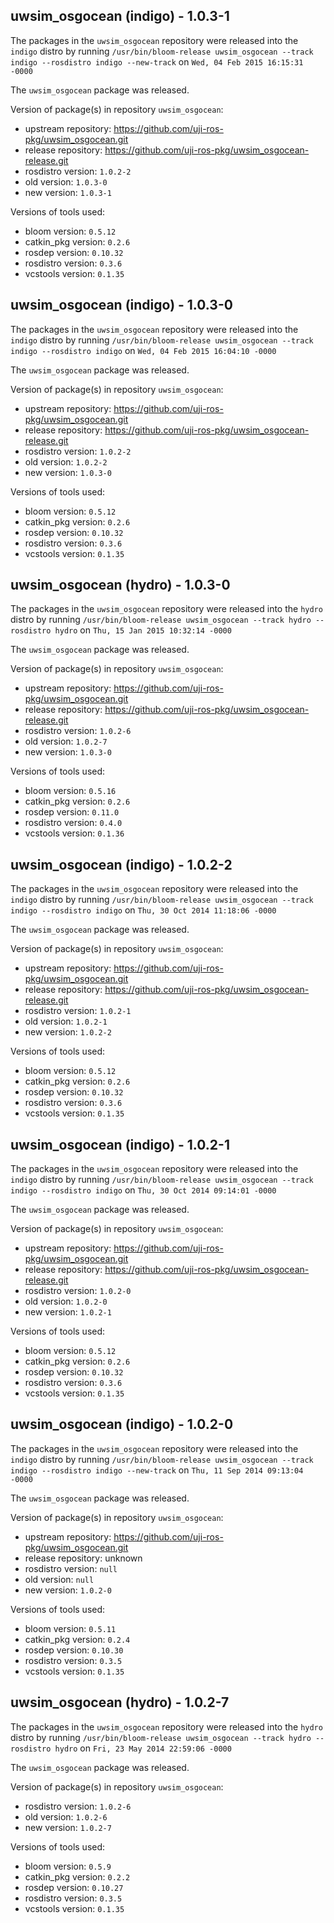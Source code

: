 ## uwsim_osgocean (indigo) - 1.0.3-1

The packages in the `uwsim_osgocean` repository were released into the `indigo` distro by running `/usr/bin/bloom-release uwsim_osgocean --track indigo --rosdistro indigo --new-track` on `Wed, 04 Feb 2015 16:15:31 -0000`

The `uwsim_osgocean` package was released.

Version of package(s) in repository `uwsim_osgocean`:
- upstream repository: https://github.com/uji-ros-pkg/uwsim_osgocean.git
- release repository: https://github.com/uji-ros-pkg/uwsim_osgocean-release.git
- rosdistro version: `1.0.2-2`
- old version: `1.0.3-0`
- new version: `1.0.3-1`

Versions of tools used:
- bloom version: `0.5.12`
- catkin_pkg version: `0.2.6`
- rosdep version: `0.10.32`
- rosdistro version: `0.3.6`
- vcstools version: `0.1.35`


## uwsim_osgocean (indigo) - 1.0.3-0

The packages in the `uwsim_osgocean` repository were released into the `indigo` distro by running `/usr/bin/bloom-release uwsim_osgocean --track indigo --rosdistro indigo` on `Wed, 04 Feb 2015 16:04:10 -0000`

The `uwsim_osgocean` package was released.

Version of package(s) in repository `uwsim_osgocean`:
- upstream repository: https://github.com/uji-ros-pkg/uwsim_osgocean.git
- release repository: https://github.com/uji-ros-pkg/uwsim_osgocean-release.git
- rosdistro version: `1.0.2-2`
- old version: `1.0.2-2`
- new version: `1.0.3-0`

Versions of tools used:
- bloom version: `0.5.12`
- catkin_pkg version: `0.2.6`
- rosdep version: `0.10.32`
- rosdistro version: `0.3.6`
- vcstools version: `0.1.35`


## uwsim_osgocean (hydro) - 1.0.3-0

The packages in the `uwsim_osgocean` repository were released into the `hydro` distro by running `/usr/bin/bloom-release uwsim_osgocean --track hydro --rosdistro hydro` on `Thu, 15 Jan 2015 10:32:14 -0000`

The `uwsim_osgocean` package was released.

Version of package(s) in repository `uwsim_osgocean`:
- upstream repository: https://github.com/uji-ros-pkg/uwsim_osgocean.git
- release repository: https://github.com/uji-ros-pkg/uwsim_osgocean-release.git
- rosdistro version: `1.0.2-6`
- old version: `1.0.2-7`
- new version: `1.0.3-0`

Versions of tools used:
- bloom version: `0.5.16`
- catkin_pkg version: `0.2.6`
- rosdep version: `0.11.0`
- rosdistro version: `0.4.0`
- vcstools version: `0.1.36`


## uwsim_osgocean (indigo) - 1.0.2-2

The packages in the `uwsim_osgocean` repository were released into the `indigo` distro by running `/usr/bin/bloom-release uwsim_osgocean --track indigo --rosdistro indigo` on `Thu, 30 Oct 2014 11:18:06 -0000`

The `uwsim_osgocean` package was released.

Version of package(s) in repository `uwsim_osgocean`:
- upstream repository: https://github.com/uji-ros-pkg/uwsim_osgocean.git
- release repository: https://github.com/uji-ros-pkg/uwsim_osgocean-release.git
- rosdistro version: `1.0.2-1`
- old version: `1.0.2-1`
- new version: `1.0.2-2`

Versions of tools used:
- bloom version: `0.5.12`
- catkin_pkg version: `0.2.6`
- rosdep version: `0.10.32`
- rosdistro version: `0.3.6`
- vcstools version: `0.1.35`


## uwsim_osgocean (indigo) - 1.0.2-1

The packages in the `uwsim_osgocean` repository were released into the `indigo` distro by running `/usr/bin/bloom-release uwsim_osgocean --track indigo --rosdistro indigo` on `Thu, 30 Oct 2014 09:14:01 -0000`

The `uwsim_osgocean` package was released.

Version of package(s) in repository `uwsim_osgocean`:
- upstream repository: https://github.com/uji-ros-pkg/uwsim_osgocean.git
- release repository: https://github.com/uji-ros-pkg/uwsim_osgocean-release.git
- rosdistro version: `1.0.2-0`
- old version: `1.0.2-0`
- new version: `1.0.2-1`

Versions of tools used:
- bloom version: `0.5.12`
- catkin_pkg version: `0.2.6`
- rosdep version: `0.10.32`
- rosdistro version: `0.3.6`
- vcstools version: `0.1.35`


## uwsim_osgocean (indigo) - 1.0.2-0

The packages in the `uwsim_osgocean` repository were released into the `indigo` distro by running `/usr/bin/bloom-release uwsim_osgocean --track indigo --rosdistro indigo --new-track` on `Thu, 11 Sep 2014 09:13:04 -0000`

The `uwsim_osgocean` package was released.

Version of package(s) in repository `uwsim_osgocean`:
- upstream repository: https://github.com/uji-ros-pkg/uwsim_osgocean.git
- release repository: unknown
- rosdistro version: `null`
- old version: `null`
- new version: `1.0.2-0`

Versions of tools used:
- bloom version: `0.5.11`
- catkin_pkg version: `0.2.4`
- rosdep version: `0.10.30`
- rosdistro version: `0.3.5`
- vcstools version: `0.1.35`


## uwsim_osgocean (hydro) - 1.0.2-7

The packages in the `uwsim_osgocean` repository were released into the `hydro` distro by running `/usr/bin/bloom-release uwsim_osgocean --track hydro --rosdistro hydro` on `Fri, 23 May 2014 22:59:06 -0000`

The `uwsim_osgocean` package was released.

Version of package(s) in repository `uwsim_osgocean`:
- rosdistro version: `1.0.2-6`
- old version: `1.0.2-6`
- new version: `1.0.2-7`

Versions of tools used:
- bloom version: `0.5.9`
- catkin_pkg version: `0.2.2`
- rosdep version: `0.10.27`
- rosdistro version: `0.3.5`
- vcstools version: `0.1.35`



